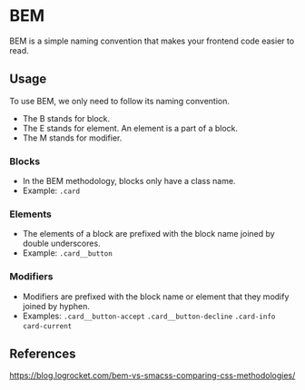 # BEM

BEM is a simple naming convention that makes your frontend code easier to read.

## Usage

To use BEM, we only need to follow its naming convention.

- The B stands for block.
- The E stands for element. An element is a part of a block.
- The M stands for modifier.

### Blocks

* In the BEM methodology, blocks only have a class name.
* Example: `.card`

### Elements

* The elements of a block are prefixed with the block name joined by double underscores.
* Example: `.card__button`

### Modifiers

* Modifiers are prefixed with the block name or element that they modify joined by hyphen.
* Examples: `.card__button-accept` `.card__button-decline` `.card-info` `card-current`

## References

https://blog.logrocket.com/bem-vs-smacss-comparing-css-methodologies/
